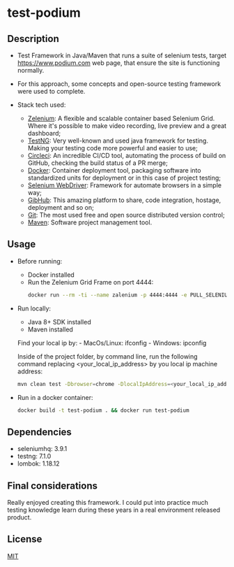 # test-podium

## Description

- Test Framework in Java/Maven that runs a suite of selenium tests, target https://www.podium.com web page, that ensure the site is functioning normally.

- For this approach, some concepts and open-source testing framework were used to complete.

- Stack tech used:

    - [Zelenium](https://github.com/zalando/zalenium): A flexible and scalable container based Selenium Grid. Where it's possible to make video recording, live preview and a great dashboard;
    - [TestNG](https://testng.org/doc/TestNG): Very well-known and used java framework for testing. Making your testing code more powerful and easier to use;
    - [Circleci](https://circleci.com): An incredible CI/CD tool, automating the process of build on GitHub, checking the build status of a PR merge;
    - [Docker](https://www.docker.com): Container deployment tool, packaging software into standardized units for deployment or in this case of project testing;
    - [Selenium WebDriver](https://www.selenium.dev): Framework for automate browsers in a simple way;
    - [GibHub](https://github.com): This amazing platform to share, code integration, hostage, deployment and so on;
    - [Git](https://git-scm.com): The most used free and open source distributed version control;
    - [Maven](https://maven.apache.org): Software project management tool.
    
## Usage

- Before running:
    
    - Docker installed
    - Run the Zelenium Grid Frame on port 4444:
        ```bash
        docker run --rm -ti --name zalenium -p 4444:4444 -e PULL_SELENIUM_IMAGE=true -v /var/run/docker.sock:/var/run/docker.sock -v /tmp/videos:/home/seluser/videos --privileged dosel/zalenium start
        ```

- Run locally:

    - Java 8+ SDK installed
    - Maven installed
    
    Find your local ip by:
        - MacOs/Linux: ifconfig
        - Windows: ipconfig
    
    Inside of the project folder, by command line, run the following command replacing <your_local_ip_address> by you local ip machine address:

    ```bash
    mvn clean test -Dbrowser=chrome -DlocalIpAddress=<your_local_ip_address> -Ppodium
    ```
   
- Run in a docker container:

    ```bash
    docker build -t test-podium . && docker run test-podium
    ```

## Dependencies
- seleniumhq: 3.9.1
- testng: 7.1.0
- lombok: 1.18.12

## Final considerations
Really enjoyed creating this framework. I could put into practice much testing knowledge learn during these years in a real environment released product.

## License
[MIT](https://choosealicense.com/licenses/mit/)